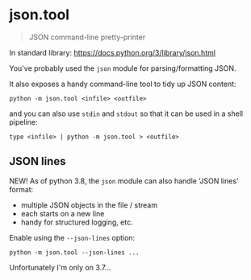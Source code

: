 # json.tool

> JSON command-line pretty-printer

In standard library: https://docs.python.org/3/library/json.html

You've probably used the `json` module for parsing/formatting JSON.

It also exposes a handy command-line tool to tidy up JSON content:

    python -m json.tool <infile> <outfile>

and you can also use `stdin` and `stdout` so that it can be used in a shell pipeline:

    type <infile> | python -m json.tool > <outfile>

## JSON lines

NEW! As of python 3.8, the `json` module can also handle 'JSON lines' format:

* multiple JSON objects in the file / stream
* each starts on a new line
* handy for structured logging, etc.

Enable using the `--json-lines` option:

    python -m json.tool --json-lines ...

Unfortunately I'm only on 3.7...
